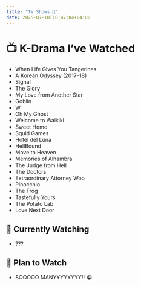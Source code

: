 ```yaml
---
title: "TV Shows 🎥"
date: 2025-07-18T10:47:04+04:00
---
```


# 📺 K-Drama I’ve Watched


- When Life Gives You Tangerines
- A Korean Odyssey (2017–18)
- Signal
- The Glory
- My Love from Another Star
- Goblin
- W
- Oh My Ghost
- Welcome to Waikiki
- Sweet Home
- Squid Games
- Hotel del Luna
- HellBound
- Move to Heaven
- Memories of Alhambra
- The Judge from Hell
- The Doctors
- Extraordinary Attorney Woo
- Pinocchio
- The Frog
- Tastefully Yours
- The Potato Lab
- Love Next Door

## 👀 Currently Watching

- ???
 
## 📝 Plan to Watch 

- SOOOOO MANYYYYYYYY!! 😭